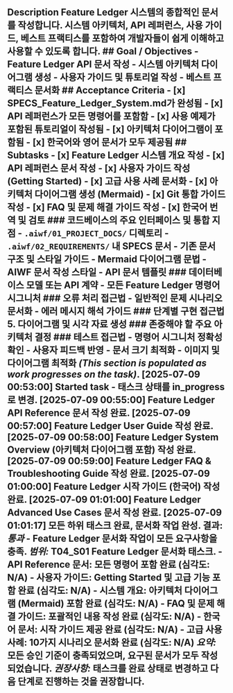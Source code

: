 ## Description Feature Ledger 시스템의 종합적인 문서를 작성합니다. 시스템 아키텍처, API 레퍼런스, 사용 가이드, 베스트 프랙티스를 포함하여 개발자들이 쉽게 이해하고 사용할 수 있도록 합니다. ## Goal / Objectives - Feature Ledger API 문서 작성 - 시스템 아키텍처 다이어그램 생성 - 사용자 가이드 및 튜토리얼 작성 - 베스트 프랙티스 문서화 ## Acceptance Criteria - [x] SPECS_Feature_Ledger_System.md가 완성됨 - [x] API 레퍼런스가 모든 명령어를 포함함 - [x] 사용 예제가 포함된 튜토리얼이 작성됨 - [x] 아키텍처 다이어그램이 포함됨 - [x] 한국어와 영어 문서가 모두 제공됨 ## Subtasks - [x] Feature Ledger 시스템 개요 작성 - [x] API 레퍼런스 문서 작성 - [x] 사용자 가이드 작성 (Getting Started) - [x] 고급 사용 사례 문서화 - [x] 아키텍처 다이어그램 생성 (Mermaid) - [x] Git 통합 가이드 작성 - [x] FAQ 및 문제 해결 가이드 작성 - [x] 한국어 번역 및 검토 ### 코드베이스의 주요 인터페이스 및 통합 지점 - `.aiwf/01_PROJECT_DOCS/` 디렉토리 - `.aiwf/02_REQUIREMENTS/` 내 SPECS 문서 - 기존 문서 구조 및 스타일 가이드 - Mermaid 다이어그램 문법 - AIWF 문서 작성 스타일 - API 문서 템플릿 ### 데이터베이스 모델 또는 API 계약 - 모든 Feature Ledger 명령어 시그니처 ### 오류 처리 접근법 - 일반적인 문제 시나리오 문서화 - 에러 메시지 해석 가이드 ### 단계별 구현 접근법 5. 다이어그램 및 시각 자료 생성 ### 존중해야 할 주요 아키텍처 결정 ### 테스트 접근법 - 명령어 시그니처 정확성 확인 - 사용자 피드백 반영 - 문서 크기 최적화 - 이미지 및 다이어그램 최적화 *(This section is populated as work progresses on the task)*. [2025-07-09 00:53:00] Started task - 태스크 상태를 in_progress로 변경. [2025-07-09 00:55:00] Feature Ledger API Reference 문서 작성 완료. [2025-07-09 00:57:00] Feature Ledger User Guide 작성 완료. [2025-07-09 00:58:00] Feature Ledger System Overview (아키텍처 다이어그램 포함) 작성 완료. [2025-07-09 00:59:00] Feature Ledger FAQ & Troubleshooting Guide 작성 완료. [2025-07-09 01:00:00] Feature Ledger 시작 가이드 (한국어) 작성 완료. [2025-07-09 01:01:00] Feature Ledger Advanced Use Cases 문서 작성 완료. [2025-07-09 01:01:17] 모든 하위 태스크 완료, 문서화 작업 완성. 결과: *통과* - Feature Ledger 문서화 작업이 모든 요구사항을 충족. *범위:* T04_S01 Feature Ledger 문서화 태스크. - API Reference 문서: 모든 명령어 포함 완료 (심각도: N/A) - 사용자 가이드: Getting Started 및 고급 기능 포함 완료 (심각도: N/A) - 시스템 개요: 아키텍처 다이어그램 (Mermaid) 포함 완료 (심각도: N/A) - FAQ 및 문제 해결 가이드: 포괄적인 내용 작성 완료 (심각도: N/A) - 한국어 문서: 시작 가이드 제공 완료 (심각도: N/A) - 고급 사용 사례: 10가지 시나리오 문서화 완료 (심각도: N/A) *요약:* 모든 승인 기준이 충족되었으며, 요구된 문서가 모두 작성되었습니다. *권장사항:* 태스크를 완료 상태로 변경하고 다음 단계로 진행하는 것을 권장합니다.